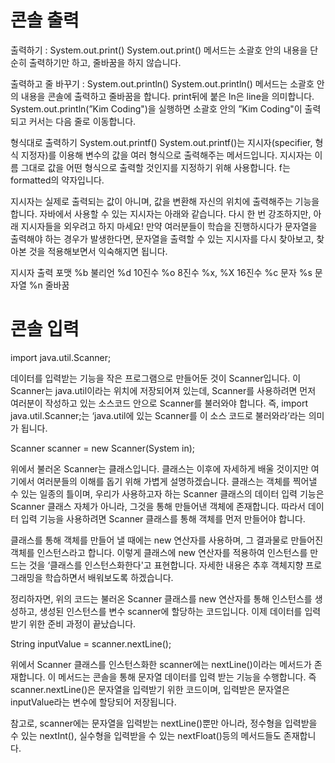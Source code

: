 # 콘솔 출력
출력하기 : System.out.print()
System.out.print() 메서드는 소괄호 안의 내용을 단순히 출력하기만 하고, 줄바꿈을 하지 않습니다.

출력하고 줄 바꾸기 : System.out.println()
System.out.println() 메서드는 소괄호 안의 내용을 콘솔에 출력하고 줄바꿈을 합니다. print뒤에 붙은 ln은 line을 의미합니다.
System.out.println(”Kim Coding")을 실행하면 소괄호 안의 ”Kim Coding"이 출력되고 커서는 다음 줄로 이동합니다.


형식대로 출력하기 System.out.printf()
System.out.printf()는 지시자(specifier, 형식 지정자)를 이용해 변수의 값을 여러 형식으로 출력해주는 메서드입니다. 지시자는 이름 그대로 값을 어떤 형식으로 출력할 것인지를 지정하기 위해 사용합니다. f는 formatted의 약자입니다.

지시자는 실제로 출력되는 값이 아니며, 값을 변환해 자신의 위치에 출력해주는 기능을 합니다. 자바에서 사용할 수 있는 지시자는 아래와 같습니다. 다시 한 번 강조하지만, 아래 지시자들을 외우려고 하지 마세요! 만약 여러분들이 학습을 진행하시다가 문자열을 출력해야 하는 경우가 발생한다면, 문자열을 출력할 수 있는 지시자를 다시 찾아보고, 찾아본 것을 적용해보면서 익숙해지면 됩니다.

지시자	출력 포맷
%b	불리언
%d	10진수
%o	8진수
%x, %X	16진수
%c	문자
%s	문자열
%n	줄바꿈

# 콘솔 입력
import java.util.Scanner;

데이터를 입력받는 기능을 작은 프로그램으로 만들어둔 것이 Scanner입니다. 이 Scanner는 java.util이라는 위치에 저장되어져 있는데, Scanner를 사용하려면 먼저 여러분이 작성하고 있는 소스코드 안으로 Scanner를 불러와야 합니다. 즉, import java.util.Scanner;는 ‘java.util에 있는 Scanner를 이 소스 코드로 불러와라’라는 의미가 됩니다.

Scanner scanner = new Scanner(System in);

위에서 불러온 Scanner는 클래스입니다. 클래스는 이후에 자세하게 배울 것이지만 여기에서 여러분들의 이해를 돕기 위해 가볍게 설명하겠습니다. 클래스는 객체를 찍어낼 수 있는 일종의 틀이며, 우리가 사용하고자 하는 Scanner 클래스의 데이터 입력 기능은 Scanner 클래스 자체가 아니라, 그것을 통해 만들어낸 객체에 존재합니다. 따라서 데이터 입력 기능을 사용하려면 Scanner 클래스를 통해 객체를 먼저 만들어야 합니다.

클래스를 통해 객체를 만들어 낼 때에는 new 연산자를 사용하며, 그 결과물로 만들어진 객체를 인스턴스라고 합니다. 이렇게 클래스에 new 연산자를 적용하여 인스턴스를 만드는 것을 ‘클래스를 인스턴스화한다'고 표현합니다. 자세한 내용은 추후 객체지향 프로그래밍을 학습하면서 배워보도록 하겠습니다.

정리하자면, 위의 코드는 불러온 Scanner 클래스를 new 연산자를 통해 인스턴스를 생성하고, 생성된 인스턴스를 변수 scanner에 할당하는 코드입니다. 이제 데이터를 입력 받기 위한 준비 과정이 끝났습니다.

String inputValue = scanner.nextLine();

위에서 Scanner 클래스를 인스턴스화한 scanner에는 nextLine()이라는 메서드가 존재합니다. 이 메서드는 콘솔을 통해 문자열 데이터를 입력 받는 기능을 수행합니다. 즉 scanner.nextLine()은 문자열을 입력받기 위한 코드이며, 입력받은 문자열은 inputValue라는 변수에 할당되어 저장됩니다.

참고로, scanner에는 문자열을 입력받는 nextLine()뿐만 아니라, 정수형을 입력받을 수 있는 nextInt(), 실수형을 입력받을 수 있는 nextFloat()등의 메서드들도 존재합니다.

